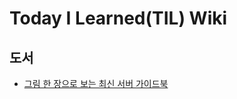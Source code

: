 # Today I Learned(TIL) Wiki

## 도서
* [그림 한 장으로 보는 최신 서버 가이드북](https://github.com/sungkuk5420/TIL/blob/master/%EB%8F%84%EC%84%9C/%EA%B7%B8%EB%A6%BC%20%ED%95%9C%20%EC%9E%A5%EC%9C%BC%EB%A1%9C%20%EB%B3%B4%EB%8A%94%20%EC%B5%9C%EC%8B%A0%20%EC%84%9C%EB%B2%84%20%EA%B0%80%EC%9D%B4%EB%93%9C%EB%B6%81.md)